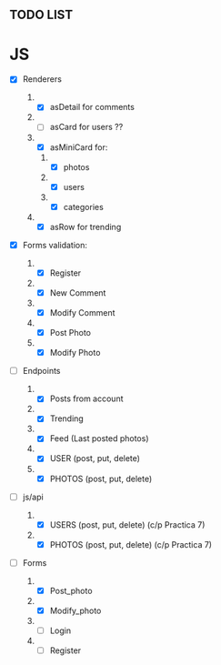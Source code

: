 ## TODO LIST

# JS

-   [x] Renderers

    1.  -   [x] asDetail for comments
    2.  -   [ ] asCard for users ??
    3.  -   [x] asMiniCard for:
        1.  -   [x] photos
        2.  -   [x] users
        3.  -   [x] categories
    4.  -   [x] asRow for trending

-   [x] Forms validation:

    1.  -   [x] Register
    2.  -   [x] New Comment
    3.  -   [x] Modify Comment
    4.  -   [x] Post Photo
    5.  -   [x] Modify Photo

-   [ ] Endpoints

    1.  -   [x] Posts from account
    2.  -   [x] Trending
    3.  -   [x] Feed (Last posted photos)
    4.  -   [x] USER (post, put, delete)
    5.  -   [x] PHOTOS (post, put, delete)

-   [ ] js/api

    1.  -   [x] USERS (post, put, delete) (c/p Practica 7)
    2.  -   [x] PHOTOS (post, put, delete) (c/p Practica 7)

-   [ ] Forms
    1.  -   [x] Post_photo
    2.  -   [x] Modify_photo
    3.  -   [ ] Login
    4.  -   [ ] Register
